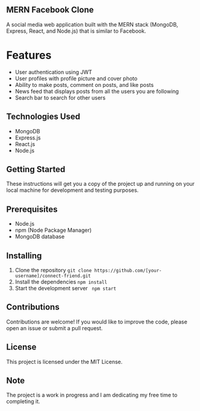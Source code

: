 ## MERN Facebook Clone

A social media web application built with the MERN stack (MongoDB, Express, React, and Node.js) that is similar to Facebook.


# Features
- User authentication using JWT
- User profiles with profile picture and cover photo
- Ability to make posts, comment on posts, and like posts
- News feed that displays posts from all the users you are following
- Search bar to search for other users


## Technologies Used
- MongoDB
- Express.js
- React.js
- Node.js


## Getting Started
These instructions will get you a copy of the project up and running on your local machine for development and testing purposes.

## Prerequisites
- Node.js
- npm (Node Package Manager)
- MongoDB database

## Installing
1.  Clone the repository
``
git clone https://github.com/[your-username]/connect-friend.git
``
2. Install the dependencies
``npm install``
3. Start the development server
``
npm start``


## Contributions
Contributions are welcome! If you would like to improve the code, please open an issue or submit a pull request.

## License
This project is licensed under the MIT License.

## Note
The project is a work in progress and I am dedicating my free time to completing it.





